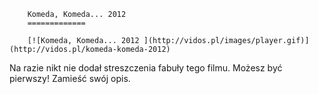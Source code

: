 
        Komeda, Komeda... 2012 
        =============
        
        [![Komeda, Komeda... 2012 ](http://vidos.pl/images/player.gif)](http://vidos.pl/komeda-komeda-2012)
        
        
 Na razie nikt nie dodał streszczenia fabuły tego filmu. Możesz być pierwszy! Zamieść swój opis.
    